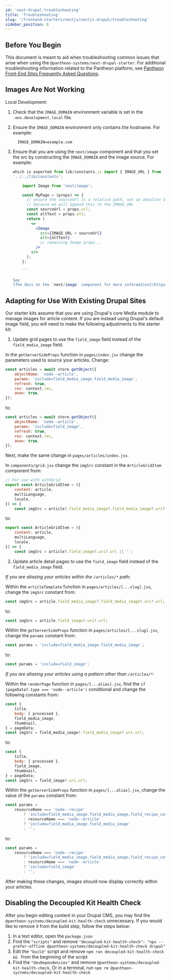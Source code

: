 ```yaml
---
id: 'next-drupal-troubleshooting'
title: 'Troubleshooting'
slug: '/frontend-starters/nextjs/nextjs-drupal/troubleshooting'
sidebar_position: 8
---
```


## Before You Begin

This document is meant to aid when troubleshooting common issues that arise when
using the `@pantheon-systems/next-drupal-starter`. For additional
troubleshooting information related to the Pantheon platform, see
[Pantheon Front-End Sites Frequently Asked Questions](https://pantheon.io/docs/guides/decoupled-sites/faq/).

## Images Are Not Working

Local Development:

1.  Check that the `IMAGE_DOMAIN` environment variable is set in the
    `.env.development.local` file.
1.  Ensure the `IMAGE_DOMAIN` environment only contains the hostname. For
    example:
    ```.env
      IMAGE_DOMAIN=example.com
    ```
1.  Ensure that you are using the `next/image` component and that you set the
    src by constructing the `IMAGE_DOMAIN` and the image source. For example:

    ````jsx // in the starter kit, the IMAGE_URL is available // as a constant
    which is exported from lib/constants.js import { IMAGE_URL } from
    '../../lib/constants';

        import Image from 'next/image';

        const MyPage = (props) => {
          // ensure the sourceUrl is a relative path, not an absolute URL
          // because we will append this to the IMAGE_URL
          const sourceUrl = props.url;
          const altText = props.alt;
          return (
            <>
              <Image
                src={IMAGE_URL + sourceUrl}
                alt={altText}
                // remaining Image props...
              />
            </>
          );
        };

        ```

    See
    [The docs on the `next/image` component for more information](https://nextjs.org/docs/api-reference/next/image#src).
    ````

## Adapting for Use With Existing Drupal Sites

Our starter kits assume that you are using Drupal's core Media module to manage
images for article content. If you are instead using Drupal's default image
field, you will need to make the following adjustments to the starter kit:

1. Update grid pages to use the `field_image` field instead of the
   `field_media_image` field.

In the `getServerSideProps` function in `pages/index.jsx` change the parameters
used to source your articles. Change:

```jsx
const articles = await store.getObject({
	objectName: 'node--article',
	params: 'include=field_media_image.field_media_image',
	refresh: true,
	res: context.res,
	anon: true,
});
```

to:

```jsx
const articles = await store.getObject({
	objectName: 'node--article',
	params: 'include=field_image',
	refresh: true,
	res: context.res,
	anon: true,
});
```

Next, make the same change in `pages/articles/index.jsx`.

In `components/grid.jsx` change the `imgSrc` constant in the `ArticleGridItem`
component from:

```jsx
// For use with withGrid
export const ArticleGridItem = ({
	content: article,
	multiLanguage,
	locale,
}) => {
	const imgSrc = article?.field_media_image?.field_media_image?.uri?.url || '';
```

to:

```jsx
export const ArticleGridItem = ({
	content: article,
	multiLanguage,
	locale,
}) => {
	const imgSrc = article?.field_image?.uri?.url || '';
```

2. Update article detail pages to use the `field_image` field instead of the
   `field_media_image` field.

_If you are aliasing your articles within the `/articles/*` path:_

Within the `articleTemplate` function in `pages/articles/[...slug].jsx`, change
the `imgSrc` constant from:

```jsx
const imgSrc = article.field_media_image?.field_media_image?.uri?.url;
```

to:

```jsx
const imgSrc = article.field_image?.uri?.url;
```

Within the `getServerSideProps` function in `pages/articles/[...slug].jsx`,
change the `params` constant from:

```jsx
const params = 'include=field_media_image.field_media_image';
```

to:

```jsx
const params = 'include=field_image';
```

_If you are aliasing your articles using a pattern other than `/articles/*`:_

Within the `renderPage` function in `pages/[...alias].jsx`, find the
`if (pageData?.type === 'node--article')` conditional and change the following
constants from:

```jsx
const {
	title,
	body: { processed },
	field_media_image,
	thumbnail,
} = pageData;
const imgSrc = field_media_image?.field_media_image?.uri.url;
```

to:

```jsx
const {
	title,
	body: { processed },
	field_image,
	thumbnail,
} = pageData;
const imgSrc = field_image?.uri.url;
```

Within the `getServerSideProps` function in `pages/[...alias].jsx`, change the
value of the `params` constant from:

```jsx
const params =
	resourceName === 'node--recipe'
		? 'include=field_media_image.field_media_image,field_recipe_category'
		: resourceName === 'node--article'
		? 'include=field_media_image.field_media_image'
		: '';
```

to:

```jsx
const params =
	resourceName === 'node--recipe'
		? 'include=field_media_image.field_media_image,field_recipe_category'
		: resourceName === 'node--article'
		? 'include=field_image'
		: '';
```

After making these changes, images should now display correctly within your
articles.

## Disabling the Decoupled Kit Health Check

After you begin editing content in your Drupal CMS, you may find the
`@pantheon-systems/decoupled-kit-health-check` unnecessary. If you would like to
remove it from the build step, follow the steps below:

1. In a text editor, open the `package.json`
2. Find the `"scripts"` and remove `"decoupled-kit-health-check": "npx --prefer-offline @pantheon-systems/decoupled-kit-health-check drupal"`
3. Edit the `"build"` script and remove `npm run decoupled-kit-health-check && ` from the beginning of the script
4. Find the `"devDependencies"` and remove `@pantheon-systems/decoupled-kit-health-check`, Or in a terminal, run `npm rm @pantheon-systems/decoupled-kit-health-check`